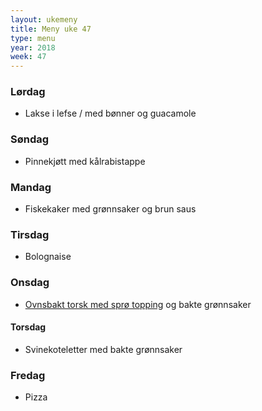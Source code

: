 ```yaml
---
layout: ukemeny
title: Meny uke 47
type: menu
year: 2018
week: 47
---
```


### Lørdag

- Lakse i lefse / med bønner og guacamole

### Søndag

- Pinnekjøtt med kålrabistappe

### Mandag

- Fiskekaker med grønnsaker og brun saus

### Tirsdag

- Bolognaise

### Onsdag

- [Ovnsbakt torsk med sprø topping](https://www.godt.no/#!/oppskrift/8246/ovnsbakt-torsk-med-sproe-topping-kapers-og-sitronsmoer) og bakte grønnsaker

#### Torsdag

- Svinekoteletter med bakte grønnsaker

### Fredag

- Pizza

